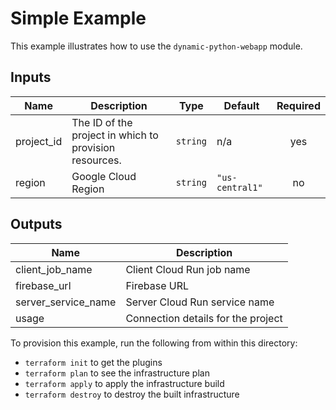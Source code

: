 # Simple Example

This example illustrates how to use the `dynamic-python-webapp` module.

<!-- BEGINNING OF PRE-COMMIT-TERRAFORM DOCS HOOK -->
## Inputs

| Name | Description | Type | Default | Required |
|------|-------------|------|---------|:--------:|
| project\_id | The ID of the project in which to provision resources. | `string` | n/a | yes |
| region | Google Cloud Region | `string` | `"us-central1"` | no |

## Outputs

| Name | Description |
|------|-------------|
| client\_job\_name | Client Cloud Run job name |
| firebase\_url | Firebase URL |
| server\_service\_name | Server Cloud Run service name |
| usage | Connection details for the project |

<!-- END OF PRE-COMMIT-TERRAFORM DOCS HOOK -->

To provision this example, run the following from within this directory:
- `terraform init` to get the plugins
- `terraform plan` to see the infrastructure plan
- `terraform apply` to apply the infrastructure build
- `terraform destroy` to destroy the built infrastructure
